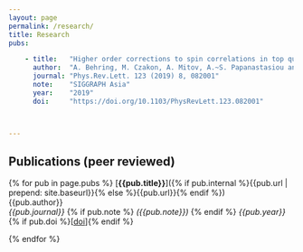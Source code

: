 ```yaml
---
layout: page
permalink: /research/
title: Research
pubs:

    - title:   "Higher order corrections to spin correlations in top quark pair production at the LHC"
      author:  "A. Behring, M. Czakon, A. Mitov, A.~S. Papanastasiou and R. Poncelet"
      journal: "Phys.Rev.Lett. 123 (2019) 8, 082001"
      note:    "SIGGRAPH Asia"
      year:    "2019"
      doi:     "https://doi.org/10.1103/PhysRevLett.123.082001"



---
```


## Publications (peer reviewed)

{% for pub in page.pubs %}
[**{{pub.title}}**]({% if pub.internal %}{{pub.url | prepend: site.baseurl}}{% else %}{{pub.url}}{% endif %})<br />
{{pub.author}}<br />
*{{pub.journal}}*
{% if pub.note %} *({{pub.note}})*
{% endif %} *{{pub.year}}* {% if pub.doi %}[[doi]({{pub.doi}})]{% endif %}

{% endfor %}

